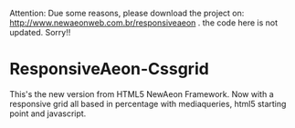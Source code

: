 Attention: Due some reasons, please download the project on: http://www.newaeonweb.com.br/responsiveaeon . the code here is not updated.
Sorry!!

ResponsiveAeon-Cssgrid
======================
This's the new version from HTML5 NewAeon Framework. Now with a responsive grid all based in percentage with mediaqueries, html5 starting point and javascript.